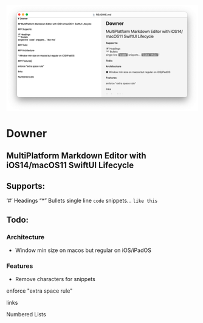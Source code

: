 ![Alt text](/Development%20Assets/readme.png?raw=true "Screenshot")

# Downer

## MultiPlatform Markdown Editor with iOS14/macOS11 SwiftUI Lifecycle

## Supports:

‘#’ Headings 
“*” Bullets
single line `code` snippets... `like this`

## Todo:

### Architecture

* Window min size on macos but regular on iOS/iPadOS

### Features

* Remove characters for snippets

enforce "extra space rule"

links

Numbered Lists
